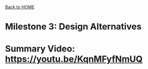 [Back to HOME](../README.md)


# Milestone 3: Design Alternatives
# Summary Video: https://youtu.be/KqnMFyfNmUQ
